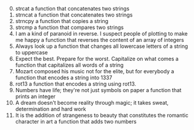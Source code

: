 0. strcat
a function that concatenates two strings
1. strncat
a function that concatenates two strings
2. strncpy
a function that copies a string
3. strcmp
a function that compares two strings
4. I am a kind of paranoid in reverse. I suspect people of plotting to make me happy
a function that reverses the content of an array of integers
5. Always look up
a function that changes all lowercase letters of a string to uppercase
6. Expect the best. Prepare for the worst. Capitalize on what comes
a function that capitalizes all words of a string
7. Mozart composed his music not for the elite, but for everybody
a function that encodes a string into 1337
8. rot13
a function that encodes a string using rot13.
9. Numbers have life; they're not just symbols on paper
 a function that prints an integer
10. A dream doesn't become reality through magic; it takes sweat, determination and hard work
11. It is the addition of strangeness to beauty that constitutes the romantic character in art
 a function that adds two numbers

